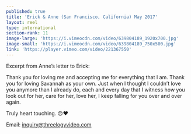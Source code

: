 ```yaml
---
published: true
title: 'Erick & Anne (San Francisco, California) May 2017'
layout: reel
type: international
section-rank: 11
image-large: 'https://i.vimeocdn.com/video/639804189_1920x700.jpg'
image-small: 'https://i.vimeocdn.com/video/639804189_750x500.jpg'
link: 'https://player.vimeo.com/video/221367550'
---
```

Excerpt from Anne’s letter to Erick:

Thank you for loving me and accepting me for everything that I am. Thank you for loving Savannah as your own. Just when I thought I couldn’t love you anymore than I already do, each and every day that I witness how you look out for her, care for her, love her, I keep falling for you over and over again.

Truly heart touching. 😢❤️

Email: inquiry@threelogyvideo.com